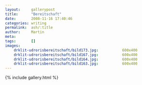 ```yaml
---
layout:     gallerypost
title:      "Bereitschaft"
date:       2008-11-16 17:40:46
categories: writing
permalink:  ash/:title
author:     Martin
meta:
tags:       []
images:
    drklit-udrorisbereitschaft/bild173.jpg:           600x400
    drklit-udrorisbereitschaft/bild167.jpg:           600x400
    drklit-udrorisbereitschaft/bild164.jpg:           600x400
    drklit-udrorisbereitschaft/bild163.jpg:           600x400
---
```


{% include gallery.html %}
